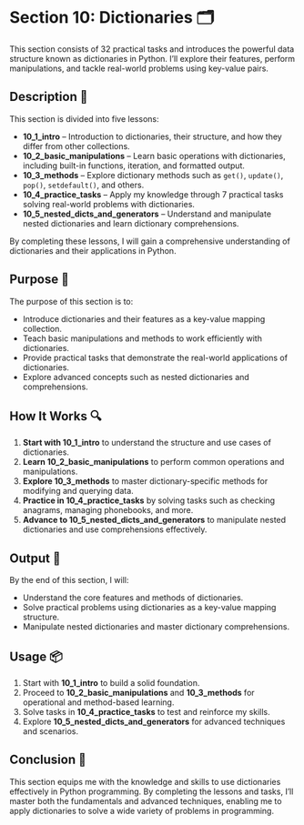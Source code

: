 # Section 10: Dictionaries 🗂️

This section consists of 32 practical tasks and introduces the powerful data structure known as dictionaries in Python.
I’ll explore their features, perform manipulations, and tackle real-world problems using key-value pairs.

## Description 📝

This section is divided into five lessons:

-   **10_1_intro** – Introduction to dictionaries, their structure, and how they differ from other collections.
-   **10_2_basic_manipulations** – Learn basic operations with dictionaries, including built-in functions, iteration, and formatted output.
-   **10_3_methods** – Explore dictionary methods such as `get()`, `update()`, `pop()`, `setdefault()`, and others.
-   **10_4_practice_tasks** – Apply my knowledge through 7 practical tasks solving real-world problems with dictionaries.
-   **10_5_nested_dicts_and_generators** – Understand and manipulate nested dictionaries and learn dictionary comprehensions.

By completing these lessons, I will gain a comprehensive understanding of dictionaries and their applications in Python.

## Purpose 🎯

The purpose of this section is to:

-   Introduce dictionaries and their features as a key-value mapping collection.
-   Teach basic manipulations and methods to work efficiently with dictionaries.
-   Provide practical tasks that demonstrate the real-world applications of dictionaries.
-   Explore advanced concepts such as nested dictionaries and comprehensions.

## How It Works 🔍

1. **Start with 10_1_intro** to understand the structure and use cases of dictionaries.
2. **Learn 10_2_basic_manipulations** to perform common operations and manipulations.
3. **Explore 10_3_methods** to master dictionary-specific methods for modifying and querying data.
4. **Practice in 10_4_practice_tasks** by solving tasks such as checking anagrams, managing phonebooks, and more.
5. **Advance to 10_5_nested_dicts_and_generators** to manipulate nested dictionaries and use comprehensions effectively.

## Output 📜

By the end of this section, I will:

-   Understand the core features and methods of dictionaries.
-   Solve practical problems using dictionaries as a key-value mapping structure.
-   Manipulate nested dictionaries and master dictionary comprehensions.

## Usage 📦

1. Start with **10_1_intro** to build a solid foundation.
2. Proceed to **10_2_basic_manipulations** and **10_3_methods** for operational and method-based learning.
3. Solve tasks in **10_4_practice_tasks** to test and reinforce my skills.
4. Explore **10_5_nested_dicts_and_generators** for advanced techniques and scenarios.

## Conclusion 🚀

This section equips me with the knowledge and skills to use dictionaries effectively in Python programming.
By completing the lessons and tasks, I’ll master both the fundamentals and advanced techniques, enabling me to apply dictionaries to solve a wide variety of problems in programming.
